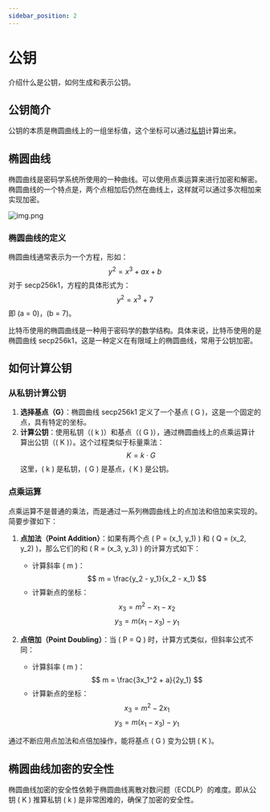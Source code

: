 ```yaml
---
sidebar_position: 2
---
```


# 公钥

介绍什么是公钥，如何生成和表示公钥。

## 公钥简介

公钥的本质是椭圆曲线上的一组坐标值，这个坐标可以通过[私钥](private-key.md)计算出来。

## 椭圆曲线

椭圆曲线是密码学系统所使用的一种曲线。可以使用点乘运算来进行加密和解密。椭圆曲线的一个特点是，两个点相加后仍然在曲线上，这样就可以通过多次相加来实现加密。

![img.png](/img/bitcoin-elliptic-curve.png)

### 椭圆曲线的定义

椭圆曲线通常表示为一个方程，形如：
$$ y^2 = x^3 + ax + b $$
对于 secp256k1，方程的具体形式为：
$$ y^2 = x^3 + 7 $$
即 \(a = 0\)，\(b = 7\)。

比特币使用的椭圆曲线是一种用于密码学的数学结构。具体来说，比特币使用的是椭圆曲线 secp256k1，这是一种定义在有限域上的椭圆曲线，常用于公钥加密。

## 如何计算公钥

### 从私钥计算公钥

1. **选择基点（G）**：椭圆曲线 secp256k1 定义了一个基点 \( G \)，这是一个固定的点，具有特定的坐标。
2. **计算公钥**：使用私钥（\( k \)）和基点（\( G \)），通过椭圆曲线上的点乘运算计算出公钥（\( K \)）。这个过程类似于标量乘法：
   $$ K = k \cdot G $$
   这里，\( k \) 是私钥，\( G \) 是基点，\( K \) 是公钥。

### 点乘运算

点乘运算不是普通的乘法，而是通过一系列椭圆曲线上的点加法和倍加来实现的。简要步骤如下：

1. **点加法（Point Addition）**：如果有两个点 \( P = (x_1, y_1) \) 和 \( Q = (x_2, y_2) \)，那么它们的和 \( R = (x_3, y_3) \) 的计算方式如下：
    - 计算斜率 \( m \)：
      $$ m = \frac{y_2 - y_1}{x_2 - x_1} $$
    - 计算新点的坐标：
      $$ x_3 = m^2 - x_1 - x_2 $$
      $$ y_3 = m(x_1 - x_3) - y_1 $$

2. **点倍加（Point Doubling）**：当 \( P = Q \) 时，计算方式类似，但斜率公式不同：
    - 计算斜率 \( m \)：
      $$ m = \frac{3x_1^2 + a}{2y_1} $$
    - 计算新点的坐标：
      $$ x_3 = m^2 - 2x_1 $$
      $$ y_3 = m(x_1 - x_3) - y_1 $$

通过不断应用点加法和点倍加操作，能将基点 \( G \) 变为公钥 \( K \)。

## 椭圆曲线加密的安全性

椭圆曲线加密的安全性依赖于椭圆曲线离散对数问题（ECDLP）的难度。即从公钥 \( K \) 推算私钥 \( k \) 是非常困难的，确保了加密的安全性。

